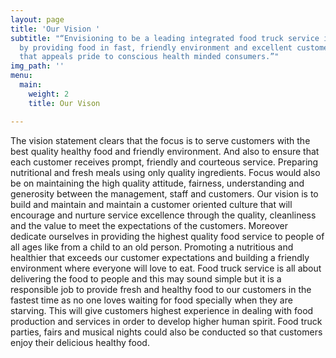 ```yaml
---
layout: page
title: 'Our Vision '
subtitle: "“Envisioning to be a leading integrated food truck service in the city
  by providing food in fast, friendly environment and excellent customer-focused service
  that appeals pride to conscious health minded consumers.”"
img_path: ''
menu:
  main:
    weight: 2
    title: Our Vison

---
```

The vision statement clears that the focus is to serve customers with the best quality healthy food and friendly environment. And also to ensure that each customer receives prompt, friendly and courteous service. Preparing nutritional and fresh meals using only quality ingredients. Focus would also be on maintaining the high quality attitude, fairness, understanding and generosity between the management, staff and customers. Our vision is to build and maintain and maintain a customer oriented culture that will encourage and nurture service excellence through the quality, cleanliness and the value to meet the expectations of the customers. Moreover dedicate ourselves in providing the highest quality food service to people of all ages like from a child to an old person. Promoting a nutritious and healthier that exceeds our customer expectations and building a friendly environment where everyone will love to eat. Food truck service is all about delivering the food to people and this may sound simple but it is a responsible job to provide fresh and healthy food to our customers in the fastest time as no one loves waiting for food specially when they are starving. This will give customers highest experience in dealing with food production and services in order to develop higher human spirit. Food truck parties, fairs and musical nights could also be conducted so that customers enjoy their delicious healthy food.